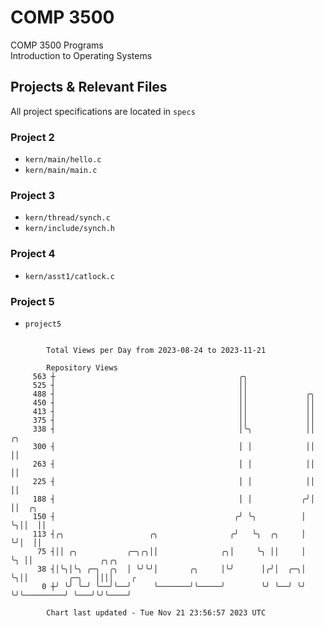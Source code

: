 # COMP 3500
COMP 3500 Programs  
Introduction to Operating Systems  
## Projects & Relevant Files
All project specifications are located in `specs`
### Project 2
- `kern/main/hello.c`
- `kern/main/main.c`
### Project 3
- `kern/thread/synch.c`
- `kern/include/synch.h`
### Project 4
- `kern/asst1/catlock.c`
### Project 5
- `project5`

```

        Total Views per Day from 2023-08-24 to 2023-11-21

        Repository Views
     563 ┼                                         ╭╮
     525 ┤                                         ││
     488 ┤                                         ││             ╭╮
     450 ┤                                         ││             ││
     413 ┤                                         ││             ││
     375 ┤                                         ││             ││
     338 ┤                                         │╰╮            ││ ╭╮
     300 ┤                                         │ │            ││ ││
     263 ┤                                         │ │            ││ ││
     225 ┤                                         │ │            ││ ││
     188 ┤                                         │ │           ╭╯│ ││  ╭╮
     150 ┤                                        ╭╯ ╰╮          │ ╰╮││  ││
     113 ┤╭╮                   ╭╮                ╭╯   ╰╮  ╭╮     │  ╰╯│  ││
      75 ┤││ ╭╮           ╭─╮╭╮││              ╭╮│     ╰╮ ││     │    ╰╮ ││               ╭╮╭╮
      38 ┤│╰╮│╰╮ ╭─╮  ╭╮  │ ╰╯╰╯│       ╭╮     │╰╯      │╭╯│  ╭─╮│     ╰╮││         ╭─╮   ││││    ╭
       0 ┼╯ ╰╯ ╰─╯ ╰──╯╰──╯     ╰───────╯╰─────╯        ╰╯ ╰──╯ ╰╯      ╰╯╰─────────╯ ╰───╯╰╯╰────╯

        Chart last updated - Tue Nov 21 23:56:57 2023 UTC
        
```
